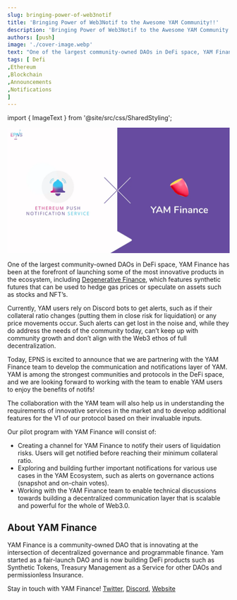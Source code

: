 ```yaml
---
slug: bringing-power-of-web3notif
title: 'Bringing Power of Web3Notif to the Awesome YAM Community!!'
description: 'Bringing Power of Web3Notif to the Awesome YAM Community!!'
authors: [push]
image: './cover-image.webp'
text: "One of the largest community-owned DAOs in DeFi space, YAM Finance has been at the forefront of launching some of the most innovative products in the ecosystem, including Degenerative Finance, which features synthetic futures that can be used to hedge gas prices or speculate on assets such as stocks and NFT’s."
tags: [ Defi
,Ethereum
,Blockchain
,Announcements
,Notifications
]
---
```


import { ImageText } from '@site/src/css/SharedStyling';

![Cover Image of Bringing Power of Web3Notif to the Awesome YAM Community!!](./cover-image.webp)

<!--truncate-->

One of the largest community-owned DAOs in DeFi space, YAM Finance has been at the forefront of launching some of the most innovative products in the ecosystem, including [Degenerative Finance](https://degenerative.finance/), which features synthetic futures that can be used to hedge gas prices or speculate on assets such as stocks and NFT’s.

Currently, YAM users rely on Discord bots to get alerts, such as if their collateral ratio changes (putting them in close risk for liquidation) or any price movements occur. Such alerts can get lost in the noise and, while they do address the needs of the community today, can’t keep up with community growth and don’t align with the Web3 ethos of full decentralization.

Today, EPNS is excited to announce that we are partnering with the YAM Finance team to develop the communication and notifications layer of YAM. YAM is among the strongest communities and protocols in the DeFi space, and we are looking forward to working with the team to enable YAM users to enjoy the benefits of notifs!

The collaboration with the YAM team will also help us in understanding the requirements of innovative services in the market and to develop additional features for the V1 of our protocol based on their invaluable inputs.

Our pilot program with YAM Finance will consist of:

- Creating a channel for YAM Finance to notify their users of liquidation risks. Users will get notified before reaching their minimum collateral ratio.
- Exploring and building further important notifications for various use cases in the YAM Ecosystem, such as alerts on governance actions (snapshot and on-chain votes).
- Working with the YAM Finance team to enable technical discussions towards building a decentralized communication layer that is scalable and powerful for the whole of Web3.0.

## **About YAM Finance**

YAM Finance is a community-owned DAO that is innovating at the intersection of decentralized governance and programmable finance. Yam started as a fair-launch DAO and is now building DeFi products such as Synthetic Tokens, Treasury Management as a Service for other DAOs and permissionless Insurance.

Stay in touch with YAM Finance! [Twitter](https://twitter.com/yamfinance), [Discord](https://discord.com/invite/nKKhBbk), [Website](https://yam.finance/)
